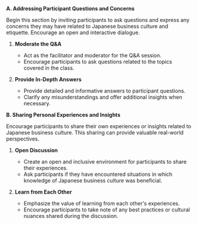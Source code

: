 **A. Addressing Participant Questions and Concerns**

Begin this section by inviting participants to ask questions and express any concerns they may have related to Japanese business culture and etiquette. Encourage an open and interactive dialogue.

1. **Moderate the Q&A**
    
    - Act as the facilitator and moderator for the Q&A session.
    - Encourage participants to ask questions related to the topics covered in the class.
2. **Provide In-Depth Answers**
    
    - Provide detailed and informative answers to participant questions.
    - Clarify any misunderstandings and offer additional insights when necessary.

**B. Sharing Personal Experiences and Insights**

Encourage participants to share their own experiences or insights related to Japanese business culture. This sharing can provide valuable real-world perspectives.

1. **Open Discussion**
    
    - Create an open and inclusive environment for participants to share their experiences.
    - Ask participants if they have encountered situations in which knowledge of Japanese business culture was beneficial.
2. **Learn from Each Other**
    
    - Emphasize the value of learning from each other's experiences.
    - Encourage participants to take note of any best practices or cultural nuances shared during the discussion.